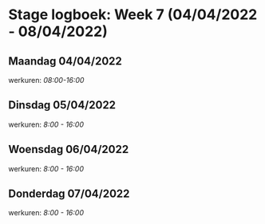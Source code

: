 # Stage logboek: Week 7 (04/04/2022 - 08/04/2022)

## Maandag 04/04/2022

werkuren: _08:00-16:00_

## Dinsdag 05/04/2022

werkuren: _8:00 - 16:00_

## Woensdag 06/04/2022

werkuren: _8:00 - 16:00_

## Donderdag 07/04/2022

werkuren: _8:00 - 16:00_
